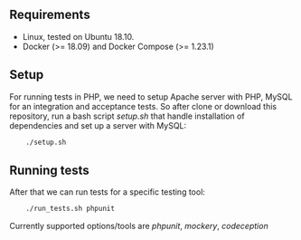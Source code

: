 ## Requirements
* Linux, tested on Ubuntu 18.10.
* Docker (>= 18.09) and Docker Compose (>= 1.23.1)

## Setup
For running tests in PHP, we need to setup Apache server with PHP, MySQL for an integration and acceptance tests.
So after clone or download this repository, run a bash script *setup.sh* that handle installation of dependencies and set up a server with MySQL:

```bash
    ./setup.sh
```

## Running tests
After that we can run tests for a specific testing tool:

```bash
    ./run_tests.sh phpunit
```

Currently supported options/tools are *phpunit*, *mockery*, *codeception*

